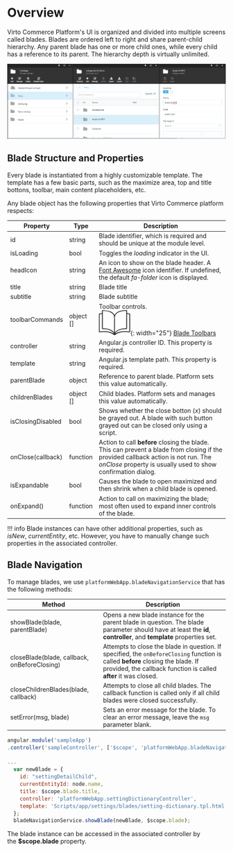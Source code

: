 # Overview

Virto Commerce Platform's UI is organized and divided into multiple screens called blades. Blades are ordered left to right and share parent-child hierarchy. Any parent blade has one or more child ones, while every child has a reference to its parent. The hierarchy depth is virtually unlimited.

![Blade hierarchy example](media/01-blades-and-navigation.png)


## Blade Structure and Properties

Every blade is instantiated from a highly customizable template. The template has a few basic parts, such as the maximize area, top and title bottons, toolbar, main content placeholders, etc.

Any blade object has the following properties that Virto Commerce platform respects:

|Property|Type|Description|
|--------|----|-----------|
|id|string|Blade identifier, which is required and should be unique at the module level.|
|isLoading|bool|Toggles the *loading* indicator in the UI.|
|headIcon|string|An icon to show on the blade header. A [Font Awesome](http://fontawesome.io/icon/github/) icon identifier. If undefined, the default *fa-folder* icon is displayed.|
|title|string|Blade title|
|subtitle|string|Blade subtitle|
|toolbarCommands|object []|Toolbar controls. <br> ![Readmore](media/readmore.png){: width="25"} [Blade Toolbars](blade-toolbar.md)|
|controller|string|Angular.js controller ID. This property is required.|
|template|string|Angular.js template path. This property is required.|
|parentBlade|object|Reference to parent blade. Platform sets this value automatically.|
|childrenBlades|object []|Child blades. Platform sets and manages this value automatically.|
|isClosingDisabled|bool|Shows whether the close botton (*x*) should be grayed out. A blade with such button grayed out can be closed only using a script.|
|onClose(callback)|function|Action to call **before** closing the blade. This can prevent a blade from closing if the provided callback action is not run. The *onClose* property is usually used to show confirmation dialog.|
|isExpandable|bool|Causes the blade to open maximized and then shrink when a child blade is opened.|
|onExpand()|function|Action to call on maximizing the blade; most often used to expand inner controls of the blade.|

!!! info
	Blade instances can have other additional properties, such as *isNew*, *currentEntity*, etc. However, you have to manually change such properties in the associated controller. 

## Blade Navigation

To manage blades, we use `platformWebApp.bladeNavigationService` that has the following methods:

|Method|Description|
|------|-----------|
|showBlade(blade, parentBlade)|Opens a new blade instance for the parent blade in question. The blade parameter should have at least the **id**, **controller**, and **template** properties set.|
|closeBlade(blade, callback, onBeforeClosing)|Attempts to close the blade in question. If specified, the `onBeforeClosing` function is called **before** closing the blade. If provided, the callback function is called **after** it was closed.|
|closeChildrenBlades(blade, callback)|Attempts to close all child blades. The callback function is called only if all child blades were closed successfully.|
|setError(msg, blade)|Sets an error message for the blade. To clear an error message, leave the `msg` parameter blank.|

```js
angular.module('sampleApp')
.controller('sampleController', ['$scope', 'platformWebApp.bladeNavigationService', function ($scope, bladeNavigationService) {

...
  var newBlade = {
    id: "settingDetailChild",
    currentEntityId: node.name,
    title: $scope.blade.title,
    controller: 'platformWebApp.settingDictionaryController',
    template: 'Scripts/app/settings/blades/setting-dictionary.tpl.html'
  };
  bladeNavigationService.showBlade(newBlade, $scope.blade);
```

The blade instance can be accessed in the associated controller by the **$scope.blade** property.
